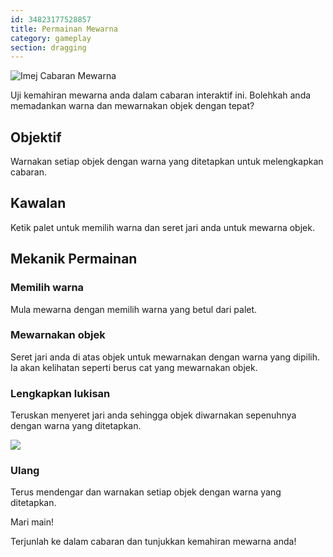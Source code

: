 ```yaml
---
id: 34823177528857
title: Permainan Mewarna
category: gameplay
section: dragging
---
```

![Imej Cabaran Mewarna](https://help.studycat.com/hc/article_attachments/34823177517721)

Uji kemahiran mewarna anda dalam cabaran interaktif ini. Bolehkah anda memadankan warna dan mewarnakan objek dengan tepat?

## Objektif

Warnakan setiap objek dengan warna yang ditetapkan untuk melengkapkan cabaran.

## Kawalan

Ketik palet untuk memilih warna dan seret jari anda untuk mewarna objek.

## Mekanik Permainan

### Memilih warna

Mula mewarna dengan memilih warna yang betul dari palet.

### Mewarnakan objek

Seret jari anda di atas objek untuk mewarnakan dengan warna yang dipilih. Ia akan kelihatan seperti berus cat yang mewarnakan objek.

### Lengkapkan lukisan

Teruskan menyeret jari anda sehingga objek diwarnakan sepenuhnya dengan warna yang ditetapkan.

![](https://help.studycat.com/hc/article_attachments/34967665665945)

### Ulang

Terus mendengar dan warnakan setiap objek dengan warna yang ditetapkan.

Mari main!

Terjunlah ke dalam cabaran dan tunjukkan kemahiran mewarna anda!

